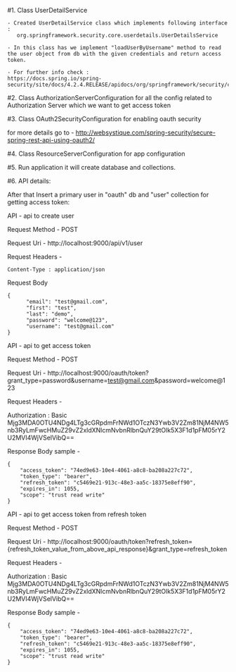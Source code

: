 #1. Class UserDetailService 

	- Created UserDetailService class which implements following interface :
 	   org.springframework.security.core.userdetails.UserDetailsService	
	
	- In this class has we implement "loadUserByUsername" method to read the user object from db with the given credentials and return access token.

	- For further info check :
	https://docs.spring.io/spring-security/site/docs/4.2.4.RELEASE/apidocs/org/springframework/security/core/userdetails/UserDetailsService.html


#2. Class AuthorizationServerConfiguration for all the config related to Authorization Server which we want to get access token

#3. Class OAuth2SecurityConfiguration for enabling oauth security

 for more details go to - http://websystique.com/spring-security/secure-spring-rest-api-using-oauth2/

#4. Class ResourceServerConfiguration for app configuration

#5. Run application it will create database and collections.

#6. API details: 

After that Insert a primary user in "oauth" db and "user" collection for getting access token:

API - api to create user

Request Method - POST

Request Uri - http://localhost:9000/api/v1/user

Request Headers -

	Content-Type : application/json

Request Body

	{
		  "email": "test@gmail.com",
		  "first": "test",
		  "last": "demo",
		  "password": "welcome@123",
		  "username": "test@gmail.com"
	}




API - api to get access token

Request Method - POST

Request Uri - http://localhost:9000/oauth/token?grant_type=password&username=test@gmail.com&password=welcome@123

Request Headers -

  Authorization   :  Basic Mjg3MDA0OTU4NDg4LTg3cGRpdmFrNWd1OTczN3Ywb3V2Zm81NjM4NW5nb3RyLmFwcHMuZ29vZ2xldXNlcmNvbnRlbnQuY29tOlk5X3F1d1pFM05rY2U2MVI4WjVSelVibQ==


Response Body sample -

	{
	    "access_token": "74ed9e63-10e4-4061-a8c8-ba208a227c72",
	    "token_type": "bearer",
	    "refresh_token": "c5469e21-913c-48e3-aa5c-18375e8eff90",
	    "expires_in": 1055,
	    "scope": "trust read write"
	}



API - api to get access token from refresh token

Request Method - POST

Request Uri - http://localhost:9000/oauth/token?refresh_token={refresh_token_value_from_above_api_response}&grant_type=refresh_token

Request Headers -

  Authorization   :  Basic Mjg3MDA0OTU4NDg4LTg3cGRpdmFrNWd1OTczN3Ywb3V2Zm81NjM4NW5nb3RyLmFwcHMuZ29vZ2xldXNlcmNvbnRlbnQuY29tOlk5X3F1d1pFM05rY2U2MVI4WjVSelVibQ==


Response Body sample -

	{
	    "access_token": "74ed9e63-10e4-4061-a8c8-ba208a227c72",
	    "token_type": "bearer",
	    "refresh_token": "c5469e21-913c-48e3-aa5c-18375e8eff90",
	    "expires_in": 1055,
	    "scope": "trust read write"
	}

